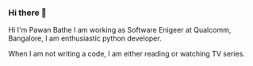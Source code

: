 ### Hi there 👋
Hi I'm Pawan Bathe I am working as Software Enigeer at Qualcomm, Bangalore, I am enthusiastic python developer.

When I am not writing a code, I am either reading or watching TV series.
